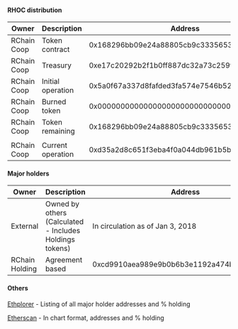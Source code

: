 
#### RHOC distribution

| Owner | Description | Address | Original | Current | 
| --- | --- | --- | --- | --- |
| RChain Coop| Token contract | 0x168296bb09e24a88805cb9c33356536b980d3fc5 | NA | [1,000,000,000](https://etherscan.io/token/0x168296bb09e24a88805cb9c33356536b980d3fc5) |
| RChain Coop| Treasury | 0xe17c20292b2f1b0ff887dc32a73c259fae25f03b | 1,000,000,000 | [200,000,001](https://etherscan.io/token/0x168296bb09e24a88805cb9c33356536b980d3fc5?a=0xe17c20292b2f1b0ff887dc32a73c259fae25f03b) |
| RChain Coop| Initial operation | 0x5a0f67a337d8fafded3fa574e7546b529c96df89 | 800,000,000| [0](https://etherscan.io/token/0x168296bb09e24a88805cb9c33356536b980d3fc5?a=0x5a0f67a337d8fafded3fa574e7546b529c96df89) |
| RChain Coop | Burned token | 0x0000000000000000000000000000000000000000 | NA |[129,336,426](https://etherscan.io/tx/0x6ec4ba967996c698c08efa8bad134139e0dfe99123ef726fc48a897a0f843ccc) | 
| RChain Coop| Token remaining | 0x168296bb09e24a88805cb9c33356536b980d3fc5 | 1,000,000,000 | 870,663,574 |
|  |  |  |  | |
| RChain Coop| Current operation | 0xd35a2d8c651f3eba4f0a044db961b5b0ccf68a2d | NA| [See balance](https://etherscan.io/token/0x168296bb09e24a88805cb9c33356536b980d3fc5?a=0xd35a2d8c651f3eba4f0a044db961b5b0ccf68a2d) |

#### Major holders

| Owner | Description | Address | Original | Current | 
| --- | --- | --- | --- | --- |
| External | Owned by others (Calculated - Includes Holdings tokens)  | In circulation as of Jan 3, 2018|  | 234,292,181.1 |
| RChain Holding| Agreement based | 0xcd9910aea989e9b0b6b3e1192a474b5200e88c6b | 105,000,000 |[See balance](https://etherscan.io/token/0x168296bb09e24a88805cb9c33356536b980d3fc5?a=0xcd9910aea989e9b0b6b3e1192a474b5200e88c6b) |


#### Others

[Ethplorer](
https://ethplorer.io/address/0x168296bb09e24a88805cb9c33356536b980d3fc5#pageSize=100&tab=tab-holders) - Listing of all major holder addresses and % holding

[Etherscan](https://etherscan.io/token/tokenholderchart/0x168296bb09e24a88805cb9c33356536b980d3fc5) - In chart format, addresses and % holding
